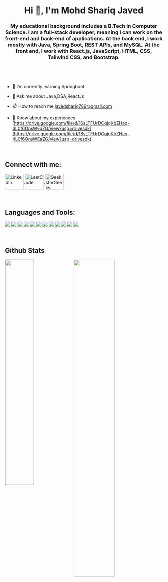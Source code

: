 <h1 align="center">Hi 👋, I'm Mohd Shariq Javed</h1>
<h3 align="center">My educational background includes a B.Tech in Computer Science. I am a full-stack developer, meaning I can work on the front-end and back-end of applications. At the back end, I work mostly with Java, Spring Boot, REST APIs, and MySQL. At the front end, I work with React.js, JavaScript, HTML, CSS, Tailwind CSS, and Bootstrap.</h3>

<p align="left"> <img src="https://komarev.com/ghpvc/?username=&label=Profile%20views&color=0e75b6&style=flat" alt="" /> </p>
<p align="center"> 
  <a href="https://github.com/ryo-ma/github-profile-trophy">
    <img src="https://github-profile-trophy.vercel.app/?username=&margin-w=12" alt="" />
  </a> 
</p>
</br>

- 🌱 I’m currently learning Springboot

- 💬 Ask me about Java,DSA,ReactJs

- 📫 How to reach me javedshariq789@gmail.com

- 📄 Know about my experiences [https://drive.google.com/file/d/16sLTFUrDCqjqKbZHaq-4L0f6OnsWEaZG/view?usp=drivesdk](https://drive.google.com/file/d/16sLTFUrDCqjqKbZHaq-4L0f6OnsWEaZG/view?usp=drivesdk)
</br>
<h2 align="left">Connect with me:</h2>
<p align="left">
  <a href="https://www.linkedin.com/in/" target="_blank">
    <img align="center" src="https://raw.githubusercontent.com/rahuldkjain/github-profile-readme-generator/master/src/images/icons/Social/linked-in-alt.svg" 
    alt="LinkedIn" height="50" width="60"/>
  </a>
  <a href="https://leetcode.com/" target="_blank">
    <img align="center" src="https://raw.githubusercontent.com/rahuldkjain/github-profile-readme-generator/master/src/images/icons/Social/leet-code.svg" 
    alt="LeetCode" height="50" width="60"/>
  </a>
  <a href="https://auth.geeksforgeeks.org/user/your-username" target="_blank">
  <img align="center" 
       src="https://raw.githubusercontent.com/rahuldkjain/github-profile-readme-generator/master/src/images/icons/Social/geeks-for-geeks.svg" 
       alt="GeeksforGeeks" height="50" width="60"/>
</a>



</p>
</br>
<h2 align="left">Languages and Tools:</h2>
<p align="left">  
<a href="readme-components">
<img  src="https://readme-components.vercel.app/api?component=logo&fill=black&logo=Java&svgfill=8ed5fa">
</a>
<a href="readme-components">
 <img  src="https://readme-components.vercel.app/api?component=logo&fill=black&logo=spring&svgfill=659b60">
</a>
<a href="readme-components">
<img  src="https://readme-components.vercel.app/api?component=logo&fill=black&logo=mysql&svgfill=cd6799">
</a>
<a href="readme-components">
<img  src="https://readme-components.vercel.app/api?component=logo&fill=black&logo=Postman&svgfill=df5c43">  
</a>
<a href="readme-components">
 <img  src="https://readme-components.vercel.app/api?component=logo&fill=black&logo=git&svgfill=659b60">
</a>
<a href="readme-components">
<img  src="https://readme-components.vercel.app/api?component=logo&fill=black&logo=github&svgfill=df5c43">  
</a>
<a href="readme-components">
 <img  src="https://readme-components.vercel.app/api?component=logo&fill=black&logo=html5&animation=spin&svgfill=15d8fe">  
</a>
<a href="readme-components">
<img  src="https://readme-components.vercel.app/api?component=logo&fill=black&logo=css3&svgfill=2d79c7">
</a>
<a href="readme-components">
<img  src="https://readme-components.vercel.app/api?component=logo&fill=black&logo=javaScript&svgfill=2d79c7">
</a>
<a href="readme-components">
 <img  src="https://readme-components.vercel.app/api?component=logo&fill=black&logo=react&animation=spin&svgfill=15d8fe">  
</a>
<a href="readme-components">
<img  src="https://readme-components.vercel.app/api?component=logo&fill=black&logo=tailwindcss&svgfill=8ed5fa">
</a>
<a href="readme-components">
 <img  src="https://readme-components.vercel.app/api?component=logo&fill=black&logo=bootstrap&animation=spin&svgfill=15d8fe">  
</a>
</p>
</br>
<h2> Github Stats </h2> 
<a href=""><img align="left" width="43%" src="https://github-readme-stats.vercel.app/api/top-langs/?username=&layout=compact&theme=tokyonight" /></a>
<img width="51%" src="https://github-readme-streak-stats.herokuapp.com/?user=&theme=tokyonight" alt="" />
<br/>
